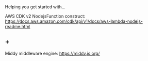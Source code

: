 ### 
Helping you get started with...

AWS CDK v2 NodejsFunction construct:
https://docs.aws.amazon.com/cdk/api/v1/docs/aws-lambda-nodejs-readme.html

## +

Middy middleware engine:
https://middy.js.org/